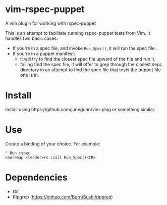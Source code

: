 # vim-rspec-puppet
A vim plugin for working with rspec-puppet

This is an attempt to facilitate running rspec-puppet tests from Vim. It handles
two basic cases:

* If you're in a spec file, and invoke `Run_Spec()`, it will run the spec file.
* If you're in a puppet manifest:
  * it will try to find the closest spec file upward of the file and run it.
  * failing find the spec file, it will offer to grep through the closest sepc
    directory in an attempt to find the spec file that tests the puppet file
    one is in.

# Install
<to be documented>
Install using https://github.com/junegunn/vim-plug or something similar.

# Use
Create a binding of your choice. For example:

```
" Run rspec
nnoremap <leader>rs :call Run_Spec()<CR>
```

# Dependencies

* Git
* Ripgrep (https://github.com/BurntSushi/ripgrep)
